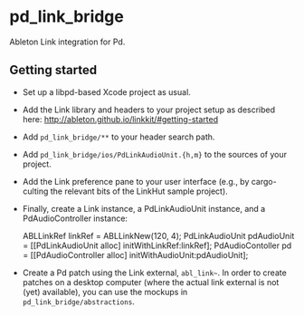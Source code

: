 # pd_link_bridge
Ableton Link integration for Pd.

## Getting started

* Set up a libpd-based Xcode project as usual.
* Add the Link library and headers to your project setup as described here: http://ableton.github.io/linkkit/#getting-started
* Add `pd_link_bridge/**` to your header search path.
* Add `pd_link_bridge/ios/PdLinkAudioUnit.{h,m}` to the sources of your project.
* Add the Link preference pane to your user interface (e.g., by cargo-culting the relevant bits of the LinkHut sample project).
* Finally, create a Link instance, a PdLinkAudioUnit instance, and a PdAudioController instance:

    ABLLinkRef linkRef = ABLLinkNew(120, 4);
    PdLinkAudioUnit pdAudioUnit = [[PdLinkAudioUnit alloc] initWithLinkRef:linkRef];
    PdAudioContoller pd = [[PdAudioController alloc] initWithAudioUnit:pdAudioUnit];

* Create a Pd patch using the Link external, `abl_link~`. In order to create patches on a desktop computer (where the actual link external is not (yet) available), you can use the mockups in `pd_link_bridge/abstractions`.


